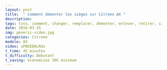 ```yaml
---
layout: post
title:  " Comment démonter les sièges sur Citroen AX "
description: 
tags: tuto, comment, changer, remplacer, démonter, enlever, retirer, siège, avant, passager, conducteur, banquette, arrière, dossier, assise, citroën, ax, 
date: 2016-03-25 
img: generic-video.jpg
categories: Citroen
modele: AX
video: uPN5EDOLRds
t_time: 45 minutes
t_difficulty: Débutant
t_saving: économisez 30€ minimum
---
```

